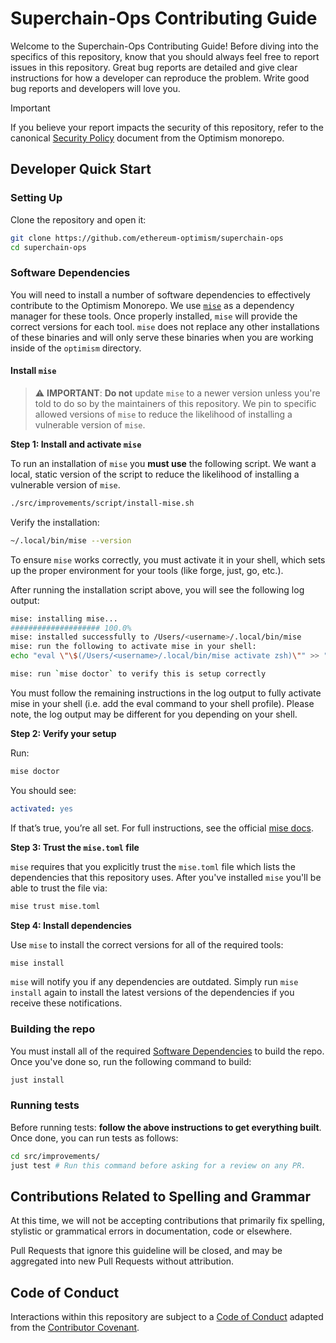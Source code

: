 # Superchain-Ops Contributing Guide

Welcome to the Superchain-Ops Contributing Guide!
Before diving into the specifics of this repository, know that you should always feel free to report issues in this repository.
Great bug reports are detailed and give clear instructions for how a developer can reproduce the problem.
Write good bug reports and developers will love you.

> [!IMPORTANT]
> If you believe your report impacts the security of this repository, refer to the canonical [Security Policy](https://github.com/ethereum-optimism/.github/blob/master/SECURITY.md) document from the Optimism monorepo.

## Developer Quick Start

### Setting Up

Clone the repository and open it:
```bash
git clone https://github.com/ethereum-optimism/superchain-ops
cd superchain-ops
```

### Software Dependencies

You will need to install a number of software dependencies to effectively contribute to the
Optimism Monorepo. We use [`mise`](https://mise.jdx.dev/) as a dependency manager for these tools.
Once properly installed, `mise` will provide the correct versions for each tool. `mise` does not
replace any other installations of these binaries and will only serve these binaries when you are
working inside of the `optimism` directory.

#### Install `mise`

> ⚠️ **IMPORTANT**: **Do not** update `mise` to a newer version unless you're told to do so by the maintainers of this repository. We pin to specific allowed versions of `mise` to reduce the likelihood of installing a vulnerable version of `mise`.

**Step 1: Install and activate `mise`**

To run an installation of `mise` you **must use** the following script. We want a local, static version of the script to reduce the likelihood of installing a vulnerable version of `mise`.

```bash
./src/improvements/script/install-mise.sh
```

Verify the installation:

```bash
~/.local/bin/mise --version
```

To ensure `mise` works correctly, you must activate it in your shell, which sets up the proper environment for your tools (like forge, just, go, etc.).

After running the installation script above, you will see the following log output:

```bash
mise: installing mise...
#################### 100.0%
mise: installed successfully to /Users/<username>/.local/bin/mise
mise: run the following to activate mise in your shell:
echo "eval \"\$(/Users/<username>/.local/bin/mise activate zsh)\"" >> "/Users/<username>/.zshrc"

mise: run `mise doctor` to verify this is setup correctly
```

You must follow the remaining instructions in the log output to fully activate mise in your shell (i.e. add the eval command to your shell profile). Please note, the log output may be different for you depending on your shell.


**Step 2: Verify your setup**

Run:
```sh
mise doctor
```
You should see:

```yaml
activated: yes
```
If that’s true, you’re all set. For full instructions, see the official [mise docs](https://github.com/jdx/mise).


**Step 3: Trust the `mise.toml` file**

`mise` requires that you explicitly trust the `mise.toml` file which lists the dependencies that
this repository uses. After you've installed `mise` you'll be able to trust the file via:

```bash
mise trust mise.toml
```

**Step 4: Install dependencies**

Use `mise` to install the correct versions for all of the required tools:

```bash
mise install
```

`mise` will notify you if any dependencies are outdated. Simply run `mise install` again to install
the latest versions of the dependencies if you receive these notifications.

### Building the repo

You must install all of the required [Software Dependencies](#software-dependencies) to build the
repo. Once you've done so, run the following command to build:

```bash
just install
```

### Running tests

Before running tests: **follow the above instructions to get everything built**.
Once done, you can run tests as follows:

```bash
cd src/improvements/
just test # Run this command before asking for a review on any PR.
```

## Contributions Related to Spelling and Grammar

At this time, we will not be accepting contributions that primarily fix spelling, stylistic or grammatical errors in documentation, code or elsewhere.

Pull Requests that ignore this guideline will be closed, and may be aggregated into new Pull Requests without attribution.

## Code of Conduct

Interactions within this repository are subject to a [Code of Conduct](https://github.com/ethereum-optimism/.github/blob/master/CODE_OF_CONDUCT.md) adapted from the [Contributor Covenant](https://www.contributor-covenant.org/version/1/4/code-of-conduct/).
